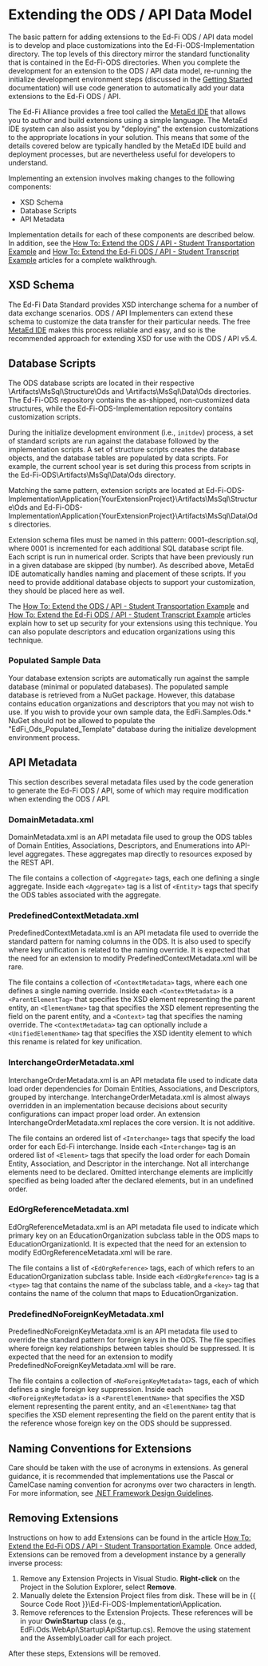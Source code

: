 # Extending the ODS / API Data Model

The basic pattern for adding extensions to the Ed-Fi ODS / API data model is to
develop and place customizations into the Ed-Fi-ODS-Implementation directory.
The top levels of this directory mirror the standard functionality that is
contained in the Ed-Fi-ODS directories. When you complete the development for an
extension to the ODS / API data model, re-running the initialize development
environment steps (discussed in the [Getting Started](https://edfi.atlassian.net/wiki/spaces/ODSAPIS3V54/pages/22774233/Getting+Started+-+Source+Code+Installation) documentation) will use code generation to automatically add your data
extensions to the Ed-Fi ODS / API.

The Ed-Fi Alliance provides a free tool called the [MetaEd IDE](https://edfi.atlassian.net/wiki/spaces/METAED20) that allows you to author and build extensions using a simple language. The
MetaEd IDE system can also assist you by "deploying" the extension customizations
to the appropriate locations in your solution. This means that some of the
details covered below are typically handled by the MetaEd IDE build and deployment
processes, but are nevertheless useful for developers to understand.

Implementing an extension involves making changes to the following components:

* XSD Schema
* Database Scripts
* API Metadata

Implementation details for each of these components are described below. In
addition, see the [How To: Extend the ODS / API - Student Transportation Example](https://edfi.atlassian.net/wiki/spaces/ODSAPIS3V54/pages/22774474/How+To+Extend+the+Ed-Fi+ODS+API+-+Student+Transportation+Example) and [How To: Extend the Ed-Fi ODS / API - Student Transcript Example](https://edfi.atlassian.net/wiki/spaces/ODSAPIS3V54/pages/22774579/How+To+Extend+the+Ed-Fi+ODS+API+-+Student+Transcript+Example) articles for a complete walkthrough.

## XSD Schema

The Ed-Fi Data Standard provides XSD interchange schema for a number of data
exchange scenarios. ODS / API Implementers can extend these schema to customize the
data transfer for their particular needs. The free [MetaEd IDE](https://edfi.atlassian.net/wiki/spaces/METAED20) makes this process reliable and easy, and so is the recommended approach for
extending XSD for use with the ODS / API v5.4.

## Database Scripts

The ODS database scripts are located in their respective \Artifacts\MsSql\Structure\Ods and \Artifacts\MsSql\Data\Ods directories. The Ed-Fi-ODS repository contains the as-shipped, non-customized data
structures, while the Ed-Fi-ODS-Implementation repository contains customization scripts.

During the initialize development environment (i.e., `initdev`) process, a set of standard scripts are run against the database followed by
the implementation scripts. A set of structure scripts creates the database
objects, and the database tables are populated by data scripts. For example, the current school year is set during this process from scripts in
the Ed-Fi-ODS\Artifacts\MsSql\Data\Ods directory.

Matching the same pattern, extension scripts are located at Ed-Fi-ODS-Implementation\Application\{YourExtensionProject}\Artifacts\MsSql\Structure\Ods
and Ed-Fi-ODS-Implementation\Application\{YourExtensionProject}\Artifacts\MsSql\Data\Ods directories.

Extension schema files must be named in this pattern: 0001-description.sql,
where 0001 is incremented for each additional SQL database script file. Each script
is run in numerical order. Scripts that have been previously run in a given
database are skipped (by number). As described above, MetaEd IDE automatically
handles naming and placement of these scripts. If you need to provide additional
database objects to support your customization, they should be placed here as well.

The [How To: Extend the ODS / API - Student Transportation Example](https://edfi.atlassian.net/wiki/spaces/ODSAPIS3V54/pages/22774474/How+To+Extend+the+Ed-Fi+ODS+API+-+Student+Transportation+Example) and [How To: Extend the Ed-Fi ODS / API - Student Transcript Example](https://edfi.atlassian.net/wiki/spaces/ODSAPIS3V54/pages/22774579/How+To+Extend+the+Ed-Fi+ODS+API+-+Student+Transcript+Example) articles explain how to set up security for your extensions using this
technique. You can also populate descriptors and education organizations using this
technique.

### Populated Sample Data

Your database extension scripts are automatically run against the sample database (minimal or populated databases). The populated sample database is retrieved from a NuGet package. However, this
database contains education organizations and descriptors that you may not wish
to use. If you wish to provide your own sample data, the EdFi.Samples.Ods.* NuGet should
not be allowed to populate the "EdFi_Ods_Populated_Template" database during
the initialize development environment process.

## API Metadata

This section describes several metadata files used by the code generation to
generate the Ed-Fi ODS / API, some of which may require modification when extending
the ODS / API.

### DomainMetadata.xml

DomainMetadata.xml is an API metadata file used to group the ODS tables of
Domain Entities, Associations, Descriptors, and Enumerations into API-level
aggregates. These aggregates map directly to resources exposed by the REST API.

The file contains a collection of `<Aggregate>` tags, each one defining a single aggregate. Inside each `<Aggregate>` tag is a list of `<Entity>` tags that specify the ODS tables associated with the aggregate.

### PredefinedContextMetadata.xml

PredefinedContextMetadata.xml is an API metadata file used to override the
standard pattern for naming columns in the ODS. It is also used to specify where key
unification is related to the naming override. It is expected that the need for
an extension to modify PredefinedContextMetadata.xml will be rare.

The file contains a collection of `<ContextMetadata>` tags, where each one defines a single naming override. Inside each `<ContextMetadata>` is a `<ParentElementTag>` that specifies the XSD element representing the parent entity, an `<ElementName>` tag that specifies the XSD element representing the field on the parent entity,
and a `<Context>` tag that specifies the naming override. The `<ContextMetadata>` tag can optionally include a `<UnifiedElementName>` tag that specifies the XSD identity element to which this rename is related for
key unification.

### InterchangeOrderMetadata.xml

InterchangeOrderMetadata.xml is an API metadata file used to indicate data load
order dependencies for Domain Entities, Associations, and Descriptors, grouped
by interchange. InterchangeOrderMetadata.xml is almost always overridden in an
implementation because decisions about security configurations can impact proper
load order. An extension InterchangeOrderMetadata.xml replaces the core version.
It is not additive.

The file contains an ordered list of `<Interchange>` tags that specify the load order for each Ed-Fi interchange. Inside each `<Interchange>` tag is an ordered list of `<Element>` tags that specify the load order for each Domain Entity, Association, and
Descriptor in the interchange. Not all interchange elements need to be declared.
Omitted interchange elements are implicitly specified as being loaded after the
declared elements, but in an undefined order.

### EdOrgReferenceMetadata.xml

EdOrgReferenceMetadata.xml is an API metadata file used to indicate which
primary key on an EducationOrganization subclass table in the ODS maps to
EducationOrganizationId. It is expected that the need for an extension to modify
EdOrgReferenceMetadata.xml will be rare.

The file contains a list of `<EdOrgReference>` tags, each of which refers to an EducationOrganization subclass table. Inside
each `<EdOrgReference>` tag is a `<type>` tag that contains the name of the subclass table, and a `<key>` tag that contains the name of the column that maps to EducationOrganization.

### PredefinedNoForeignKeyMetadata.xml

PredefinedNoForeignKeyMetadata.xml is an API metadata file used to override the
standard pattern for foreign keys in the ODS. The file specifies where foreign
key relationships between tables should be suppressed. It is expected that the
need for an extension to modify PredefinedNoForeignKeyMetadata.xml will be rare.

The file contains a collection of `<NoForeignKeyMetadata>` tags, each of which defines a single foreign key suppression. Inside each `<NoForeignKeyMetadata>` is a `<ParentElementName>` that specifies the XSD element representing the parent entity, and an `<ElementName>` tag that specifies the XSD element representing the field on the parent entity
that is the reference whose foreign key on the ODS should be suppressed.

## Naming Conventions for Extensions

Care should be taken with the use of acronyms in extensions. As general
guidance, it is recommended that implementations use the Pascal or CamelCase naming
convention for acronyms over two characters in length. For more information, see [.NET Framework Design Guidelines](https://github.com/dotnet/corefx/blob/master/Documentation/coding-guidelines/framework-design-guidelines-digest.md).

## Removing Extensions

Instructions on how to add Extensions can be found in the article [How To: Extend the Ed-Fi ODS / API - Student Transportation Example](https://edfi.atlassian.net/wiki/spaces/ODSAPIS3V54/pages/22774474/How+To+Extend+the+Ed-Fi+ODS+API+-+Student+Transportation+Example). Once added, Extensions can be removed from a development instance by a
generally inverse process:

1. Remove any Extension Projects in Visual Studio. **Right-click** on the Project in the Solution Explorer, select **Remove**.
2. Manually delete the Extension Project files from disk. These will be
   in {{ Source Code Root }}\Ed-Fi-ODS-Implementation\Application\.
3. Remove references to the Extension Projects. These references will be in your **OwinStartup** class (e.g., EdFi.Ods.WebApi\Startup\ApiStartup.cs). Remove the using statement
   and the AssemblyLoader call for each project.

After these steps, Extensions will be removed.
